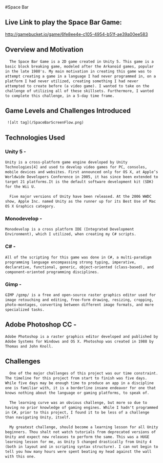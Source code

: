 #Space Bar

## Live Link to play the Space Bar Game:
http://gamebucket.io/game/6fe8ee4e-c105-4954-b51f-ae39a00ee583
   

## Overview and Motivation
      The Space Bar Game is a 2D game created in Unity 5. This game is a basic block breaking game, modeled after the Arkanoid games, popular in the late 1980's. My main motivation in creating this game was to attempt creating a game in a language I had never programmed in, on a platform I had never utilized, creating something I had never attempted to create before (a video game). I wanted to take on the challenge of utilizing all of these skillsets. Furthermore, I wanted to complete this challenge, in a 5-day time frame.


## Game Levels and Challenges Introduced
     ![alt tag](/SpaceBarScreenFlow.png)

## Technologies Used

### Unity 5 -

    Unity is a cross-platform game engine developed by Unity Technologies[4] and used to develop video games for PC, consoles, mobile devices and websites. First announced only for OS X, at Apple’s Worldwide Developers Conference in 2005, it has since been extended to target 21 platforms.It is the default software development kit (SDK) for the Wii U.

      Five major versions of Unity have been released. At the 2006 WWDC show, Apple Inc. named Unity as the runner up for its Best Use of Mac OS X Graphics category.
      
### Monodevelop - 

    Monodevelop is a cross platform IDE (Integrated Development Environment), which I utilized, when creating my C# scripts.
    

### C# -

    All of the scripting for this game was done in C#, a multi-paradigm programming language encompassing strong typing, imperative, declarative, functional, generic, object-oriented (class-based), and component-oriented programming disciplines.
    

### Gimp - 

    GIMP /ɡɪmp/ is a free and open-source raster graphics editor used for image retouching and editing, free-form drawing, resizing, cropping, photo-montages, converting between different image formats, and more specialized tasks.

## Adobe Photoshop CC - 

    Adobe Photoshop is a raster graphics editor developed and published by Adobe Systems for Windows and OS X. Photoshop was created in 1988 by Thomas and John Knoll.


## Challenges

      One of the major challenges of this project was our time constraint. The timeline for this project from start to finish was five days. While five days may be enough time to produce an app in a discipline one is familiar with, it is a borderline insane endeavor for one that knows nothing about the language or gaming platforms, to speak of. 

      The learning curve was an obvious challenge, but more so due to having no prior knowledge of gaming engines. While I hadn't programmed in C#, prior to this project, I found it to be less of a challenge than navigating Unity, itself. 

      My greatest challenge, should become a learning lesson for all Unity beginners. Thou shalt not watch tutorials from deprecated versions of Unity and expect new releases to perform the same. This was a HUGE learning lesson for me, as Unity 5 changed drastically from Unity 4 (both in layout and in scripting syntax structure). I can not begin to tell you how many hours were spent beating my head against the wall with this one.

      




